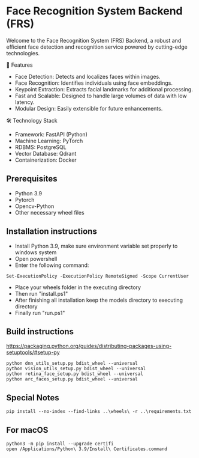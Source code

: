# Face Recognition System Backend (FRS)
Welcome to the Face Recognition System (FRS) Backend, a robust and efficient face detection and recognition service powered by cutting-edge technologies.

🚀 Features
- Face Detection: Detects and localizes faces within images.
- Face Recognition: Identifies individuals using face embeddings.
- Keypoint Extraction: Extracts facial landmarks for additional processing.
- Fast and Scalable: Designed to handle large volumes of data with low latency.
- Modular Design: Easily extensible for future enhancements.

🛠️ Technology Stack
- Framework: FastAPI (Python)
- Machine Learning: PyTorch
- RDBMS: PostgreSQL
- Vector Database: Qdrant
- Containerization: Docker

## Prerequisites
- Python 3.9
- Pytorch
- Opencv-Python
- Other necessary wheel files

## Installation instructions
- Install Python 3.9, make sure environment variable set properly to windows system
- Open powershell
- Enter the following command:
```
Set-ExecutionPolicy -ExecutionPolicy RemoteSigned -Scope CurrentUser
```
- Place your wheels folder in the executing directory
- Then run "install.ps1"
- After finishing all installation keep the models directory to executing directory
- Finally run "run.ps1"

## Build instructions
https://packaging.python.org/guides/distributing-packages-using-setuptools/#setup-py
```
python dnn_utils_setup.py bdist_wheel --universal
python vision_utils_setup.py bdist_wheel --universal
python retina_face_setup.py bdist_wheel --universal
python arc_faces_setup.py bdist_wheel --universal
```

## Special Notes
```
pip install --no-index --find-links ..\wheels\ -r ..\requirements.txt
```

## For macOS
```
python3 -m pip install --upgrade certifi
open /Applications/Python\ 3.9/Install\ Certificates.command
```
